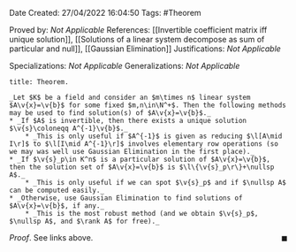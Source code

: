 <div class="topSpace"></div>

Date Created: 27/04/2022 16:04:50
Tags: #Theorem

Proved by: _Not Applicable_
References: [[Invertible coefficient matrix iff unique solution]], [[Solutions of a linear system decompose as sum of particular and null]], [[Gaussian Elimination]]
Justifications: _Not Applicable_

Specializations: _Not Applicable_
Generalizations: _Not Applicable_

``` ad-Theorem
title: Theorem.

_Let $K$ be a field and consider an $m\times n$ linear system $A\v{x}=\v{b}$ for some fixed $m,n\in\N^+$. Then the following methods may be used to find solution(s) of $A\v{x}=\v{b}$._
* _If $A$ is invertible, then there exists a unique solution $\v{s}\coloneqq A^{-1}\v{b}$._
    * _This is only useful if $A^{-1}$ is given as reducing $\l[A\mid I\r]$ to $\l[I\mid A^{-1}\r]$ involves elementary row operations (so we may was well use Gaussian Elimination in the first place)._
* _If $\v{s}_p\in K^n$ is a particular solution of $A\v{x}=\v{b}$, then the solution set of $A\v{x}=\v{b}$ is $\l\{\v{s}_p\r\}+\nullsp A$._
    * _This is only useful if we can spot $\v{s}_p$ and if $\nullsp A$ can be computed easily._
* _Otherwise, use Gaussian Elimination to find solutions of $A\v{x}=\v{b}$, if any._
    * _This is the most robust method (and we obtain $\v{s}_p$, $\nullsp A$, and $\rank A$ for free)._

```

_Proof_. See links above.<span style="float:right;">$\blacksquare$</span>
